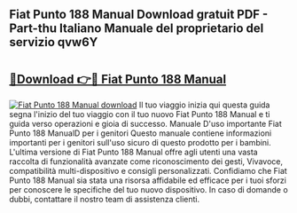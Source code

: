 ## Fiat Punto 188 Manual Download gratuit PDF - Part-thu Italiano Manuale del proprietario del servizio qvw6Y

# <h2><a href="http://dfcb1e.blite.top/?on=Fiat+Punto+188+Manual">🔗Download 👉🔴 Fiat Punto 188 Manual</a></h2>

[![Fiat Punto 188 Manual download](https://i.imgur.com/lujVjoI.png)](http://dfcb1e.blite.top/?on=Fiat+Punto+188+Manual)
Il tuo viaggio inizia qui questa guida segna l'inizio del tuo viaggio con il tuo nuovo Fiat Punto 188 Manual e ti guida verso operazioni e gioia di successo. Manuale D'uso importante Fiat Punto 188 ManualD per i genitori Questo manuale contiene informazioni importanti per i genitori sull'uso sicuro di questo prodotto per i bambini. L'ultima versione di Fiat Punto 188 Manual offre agli utenti una vasta raccolta di funzionalità avanzate come riconoscimento dei gesti, Vivavoce, compatibilità multi-dispositivo e consigli personalizzati. Confidiamo che Fiat Punto 188 Manual sia stata una risorsa affidabile ed efficace per i tuoi sforzi per conoscere le specifiche del tuo nuovo dispositivo. In caso di domande o dubbi, contattare il nostro team di assistenza clienti.
